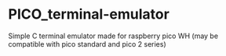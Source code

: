 # PICO_terminal-emulator
Simple C terminal emulator made for raspberry pico WH (may be compatible with pico standard and pico 2 series)
